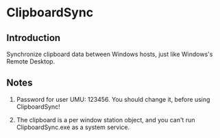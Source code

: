 # ClipboardSync

## Introduction

Synchronize clipboard data between Windows hosts, just like Windows's Remote Desktop.

## Notes

1. Password for user UMU: 123456. You should change it, before using ClipboardSync!

2. The clipboard is a per window station object, and you can't run ClipboardSync.exe as a system service.
